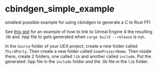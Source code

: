 # cbindgen_simple_example
smallest possible example for using cbindgen to generate a C to Rust FFI 


See [this gist](https://gist.github.com/JoshuaBatty/fe1fa83774ecc2afbd700729ea2de9f4) for an example of how to link to Unreal Engine 4 the resulting .lib and .hpp file to gets generated when `cargo build --release` is run. 

In the `Source` folder of your UE4 project, create a new folder called `ThirdParty`. Then create a new folder called `SomeProjectName`. Then inside there, create 2 folders, one called `lib` and another called `include`. Put the generated .hpp file in the `include` folder and the .lib file in the `lib` folder. 